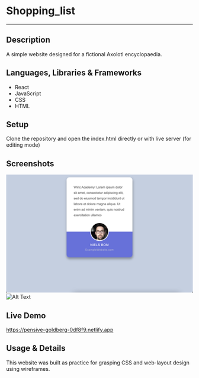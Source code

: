 # Shopping_list
---


## Description 
A simple website designed for a fictional Axolotl encyclopaedia.


## Languages, Libraries & Frameworks
* React
* JavaScript 
* CSS
* HTML


## Setup 
Clone the repository and open the index.html directly or with live server (for editing mode)


## Screenshots
![alt text](https://github.com/NTielman/CSS_effects/blob/master/preview_images/testimonial_preview.png "ASk a lotl Preview image")
![Alt Text](https://media.giphy.com/media/vFKqnCdLPNOKc/giphy.gif)


## Live Demo 
https://pensive-goldberg-0df8f9.netlify.app


## Usage & Details 
This website was built as practice for grasping CSS and web-layout design using wireframes.